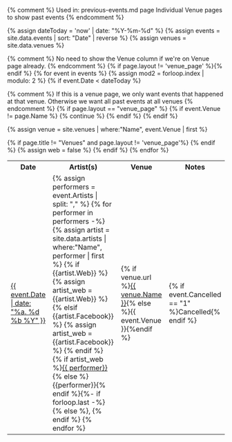 {% comment %}
  Used in:
  previous-events.md page
  Individual Venue pages to show past events
{% endcomment %}


{% assign dateToday = 'now' | date: "%Y-%m-%d" %}
{% assign events = site.data.events | sort: "Date" | reverse  %}
{% assign venues = site.data.venues %}

<div style="overflow-x:auto;" >
<table class="events">
<tr>
<th>Date</th>
<th>Artist(s)</th>
{% comment %}
  No need to show the Venue column if we're on Venue page already.
{% endcomment %}
{% if page.layout != 'venue_page' %}<th>Venue</th>{% endif %}
<th>Notes</th>
</tr>
{% for event in events %}
{% assign mod2 = forloop.index | modulo: 2 %}
{% if event.Date < dateToday  %}

{% comment %}
  If this is a venue page, we only want events that happened at that venue.
  Otherwise we want all past events at all venues
{% endcomment %}
{% if page.layout == "venue_page" %}
{% if event.Venue != page.Name %}
{% continue %}
{% endif %}
{% endif %}

{% assign venue = site.venues | where:"Name", event.Venue | first %}

<tr class="event-item {% if mod2 == 0 %}even{% else %}odd{% endif %}">
<td><a href="{{event.Link}}">{{ event.Date | date: "%a. %d %b %Y" }}</a></td>
<td>
{% assign performers = event.Artists | split: "," %}
{% for performer in performers -%}
{% assign artist = site.data.artists | where:"Name", performer | first  %}
{% if {{artist.Web}} %}
{% assign artist_web = {{artist.Web}} %}
{% elsif {{artist.Facebook}} %}
{% assign artist_web = {{artist.Facebook}} %}
{% endif %}
{% if artist_web %}<a href="{{ artist_webweb }}">{{ performer}}</a>{% else %}{{performer}}{% endif %}{%- if forloop.last -%}{% else %}, {% endif %}
{% endfor %}
</td>
{% if page.title != "Venues" and page.layout != 'venue_page'%}
<td>{% if venue.url %}<a href="{{site.url}}{{ venue.url }}">{{ venue.Name }}</a>{% else %}{{ event.Venue }}{%endif %}</td>{% endif %}
<td>{% if event.Cancelled == "1"  %}Cancelled{% endif %}</td>
</tr>
{% assign web = false %}
{% endif %} <!-- in the future -->
{% endfor %}  
</table>
</div>